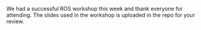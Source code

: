 We had a successful ROS workshop this week and thank everyone for attending. The slides used in the workshop is uploaded in the repo for your review. 

